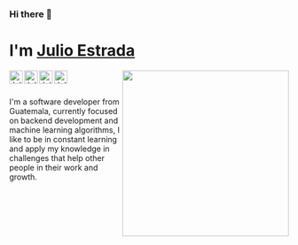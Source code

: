 ### Hi there 👋

# I'm [Julio Estrada](https://www.julioestrada.dev)

<img align="right" src="https://media.giphy.com/media/gh0RRgkTXedvF0pDc0/giphy.gif" width="300">

<a href="https://www.linkedin.com/in/julioestrada94/"><img align="left" alt="Julio Estrada | Linkedin" width="24px" title="LinkedIn" src="https://image.flaticon.com/icons/svg/174/174857.svg"></a>
<a href="https://dev.to/yulio94/"><img align="left" alt="Julio Estrada | Dev.to" width="24px" title="Dev.to" alt="Dev.to" src="https://res.cloudinary.com/practicaldev/image/fetch/s--R9qwOwpC--/c_limit%2Cf_auto%2Cfl_progressive%2Cq_auto%2Cw_880/https://thepracticaldev.s3.amazonaws.com/i/78hs31fax49uwy6kbxyw.png"></a>
<a href="https://twitter.com/yulio_94/"><img align="left" alt="Julio Estrada | Twitter" width="24px" title="Twitter" alt="Twitter" src="https://raw.githubusercontent.com/anuraghazra/anuraghazra/master/assets/twitter.svg"></a>
<a href="https://stackoverflow.com/users/11402507/yulio-94/"><img align="left" alt="Julio Estrada | Stack Overflow" width="24px" title="Stack Overflow" alt="Stack Overflow" src="https://cdn.sstatic.net/Sites/stackoverflow/company/Img/logos/so/so-icon.svg?v=f13ebeedfa9e"></a>



<br><br>

I'm a software developer from Guatemala, currently focused on backend development and machine learning algorithms, I like to be in constant learning and apply my knowledge in challenges that help other people in their work and growth.

<!--
**yulio94/yulio94** is a ✨ _special_ ✨ repository because its `README.md` (this file) appears on your GitHub profile.

Here are some ideas to get you started:

- 🔭 I’m currently working on ...
- 🌱 I’m currently learning ...
- 👯 I’m looking to collaborate on ...
- 🤔 I’m looking for help with ...
- 💬 Ask me about ...
- 📫 How to reach me: ...
- 😄 Pronouns: ...
- ⚡ Fun fact: ...
-->
